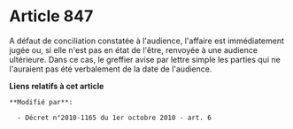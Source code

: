 # Article 847

A défaut de conciliation constatée à l'audience, l'affaire est immédiatement jugée ou, si elle n'est pas en état de l'être,
renvoyée à une audience ultérieure. Dans ce cas, le greffier avise par lettre simple les parties qui ne l'auraient pas été
verbalement de la date de l'audience.

**Liens relatifs à cet article**

	**Modifié par**:

	  - Décret n°2010-1165 du 1er octobre 2010 - art. 6
